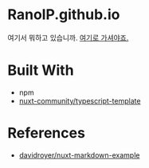 # RanolP.github.io

여기서 뭐하고 있습니까. [여기로 가셔야죠.](https://ranolp.github.io/)

# Built With

- npm
- [nuxt-community/typescript-template](https://github.com/nuxt-community/typescript-template)

# References

- [davidroyer/nuxt-markdown-example](https://github.com/davidroyer/nuxt-markdown-example)
